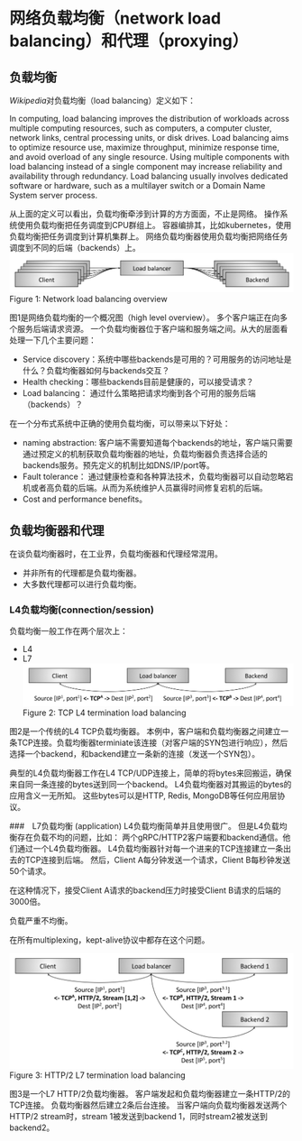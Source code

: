 # 网络负载均衡（network load balancing）和代理（proxying）
## 负载均衡
*Wikipedia*对负载均衡（load balancing）定义如下：

In computing, load balancing improves the distribution of workloads across multiple computing resources, such as computers, a computer cluster, network links, central processing units, or disk drives. Load balancing aims to optimize resource use, maximize throughput, minimize response time, and avoid overload of any single resource. Using multiple components with load balancing instead of a single component may increase reliability and availability through redundancy. Load balancing usually involves dedicated software or hardware, such as a multilayer switch or a Domain Name System server process.

从上面的定义可以看出，负载均衡牵涉到计算的方方面面，不止是网络。
操作系统使用负载均衡把任务调度到CPU群组上。
容器编排其，比如kubernetes，使用负载均衡把任务调度到计算机集群上。
网络负载均衡器使用负载均衡把网络任务调度到不同的后端（backends）上。
![](pics/lb1.png)
Figure 1: Network load balancing overview

图1是网络负载均衡的一个概况图（high level overview）。
多个客户端正在向多个服务后端请求资源。
一个负载均衡器位于客户端和服务端之间。从大的层面看处理一下几个主要问题：
* Service discovery：系统中哪些backends是可用的？可用服务的访问地址是什么？负载均衡器如何与backends交互？
* Health checking：哪些backends目前是健康的，可以接受请求？
* Load balancing： 通过什么策略把请求均衡到各个可用的服务后端（backends）？

在一个分布式系统中正确的使用负载均衡，可以带来以下好处：
* naming abstraction: 客户端不需要知道每个backends的地址，客户端只需要通过预定义的机制获取负载均衡器的地址，负载均衡器负责选择合适的backends服务。预先定义的机制比如DNS/IP/port等。
* Fault tolerance： 通过健康检查和各种算法技术，负载均衡器可以自动忽略宕机或者高负载的后端。从而为系统维护人员赢得时间修复宕机的后端。
* Cost and performance benefits。

## 负载均衡器和代理
在谈负载均衡器时，在工业界，负载均衡器和代理经常混用。
* 并非所有的代理都是负载均衡器。
* 大多数代理都可以进行负载均衡。

### L4负载均衡(connection/session)
负载均衡一般工作在两个层次上：
* L4
* L7
![](pics/lb2.png)
Figure 2: TCP L4 termination load balancing

图2是一个传统的L4 TCP负载均衡器。
本例中，客户端和负载均衡器之间建立一条TCP连接。负载均衡器terminiate该连接（对客户端的SYN包进行响应），然后选择一个backend，和backend建立一条新的连接（发送一个SYN包）。

典型的L4负载均衡器工作在L4 TCP/UDP连接上，简单的将bytes来回搬运，确保来自同一条连接的bytes送到同一个backend。
L4负载均衡器对其搬运的bytes的应用含义一无所知。
这些bytes可以是HTTP, Redis, MongoDB等任何应用层协议。

###　L7负载均衡 (application)
L4负载均衡简单并且使用很广。
但是L4负载均衡存在负载不均的问题，比如：
两个gRPC/HTTP2客户端要和backend通信。他们通过一个L4负载均衡器。
L4负载均衡器针对每一个进来的TCP连接建立一条出去的TCP连接到后端。
然后，Client A每分钟发送一个请求，Client B每秒钟发送50个请求。

在这种情况下，接受Client A请求的backend压力时接受Client B请求的后端的3000倍。

负载严重不均衡。

在所有multiplexing，kept-alive协议中都存在这个问题。

![](pics/lb3.png)
Figure 3: HTTP/2 L7 termination load balancing

图3是一个L7 HTTP/2负载均衡器。
客户端发起和负载均衡器建立一条HTTP/2的TCP连接。
负载均衡器然后建立2条后台连接。
当客户端向负载均衡器发送两个HTTP/2 stream时，stream 1被发送到backend 1，同时stream2被发送到backend2。